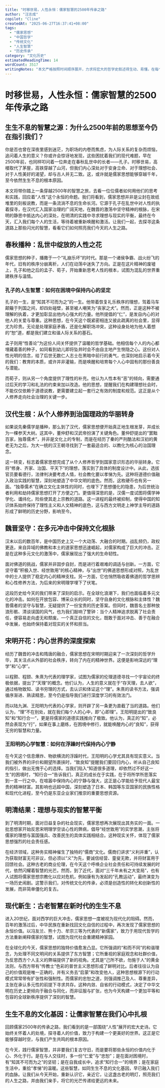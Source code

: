 ```yaml
---
title: "时移世易，人性永恒：儒家智慧的2500年传承之路"
author: "汪志成"
copilot: "Cline"
createdAt: "2025-06-27T16:37:41+08:00"
tags:
  - "儒家思想"
  - "中国哲学"
  - "传统文化"
  - "人生智慧"
  - "历史传承"
category: "文化历史"
estimatedReadingTime: 14
wordCount: 3517
writingNotes: "本文严格按照时间顺序展开，力求将宏大的哲学史叙述得生动、易懂。在每个时代，都选取了代表性的人物和思想，并着力于挖掘其与现代生活的连接点，以引发读者的共鸣和思考。语言风格亲和，旨在拉近读者与古老智慧的距离。"
---
```


# 时移世易，人性永恒：儒家智慧的2500年传承之路

## 生生不息的智慧之源：为什么2500年前的思想至今仍在指引我们？

你是否也曾在深夜里感到迷茫，为职场的内卷而焦虑，为人际关系的复杂而烦恼，追问着人生的意义？你或许会惊讶地发现，这些困扰着我们的现代难题，早在2500年前，也同样叩问着一位奔走在春秋乱世中的长者——孔子。时移世易，高楼取代了茅屋，高铁穿越了山河，但我们内心深处对于安身立命、对于理想社会、对于人性美好的渴望，却与古人并无二致。这，或许就是儒家思想能够穿越千年，至今依然生生不息的根本原因。

本文将带你踏上一条穿越2500年的智慧之旅，去看一位位儒者如何用他们的思考和实践，回应着“人性”这个永恒的命题。我们将看到，儒家思想并非是尘封在故纸堆里的刻板说教，而是一条流淌不息的生命长河。它源于孔子在乱世中对人性的执着探寻，在汉代汇入国家治理的广阔天地，在魏晋的激荡中坚守精神的根脉，在宋明的静思中抵达内心的深处，在明清的实践中寻求理想与现实的平衡，最终在今天，汇入我们每个人的生活，等待着被重新唤醒和激活。让我们一起，去探寻这条道路上那些闪光的智慧，看看它们如何照亮我们今天的人生之路。

## 春秋播种：乱世中绽放的人性之花

儒家思想的种子，播撒于一个“礼崩乐坏”的时代。那是一个诸侯争霸、战火纷飞的年代，旧有的秩序分崩离析，人们在动荡中迷失了方向。正是在这片精神的废墟上，孔子和他之后的孟子、荀子，开始重新思考人性的根本，试图为混乱的世界重建秩序与温情。

### 孔子的人生智慧：如何在困境中保持内心的坚定

孔子的一生，是“知其不可而为之”的一生。他带着恢复礼乐秩序的理想，驾着马车颠簸于列国之间，却四处碰壁，甚至被人嘲笑为“丧家之犬”。然而，正是这种不被理解的执着，才更加彰显出他内心强大的力量。他所提倡的“仁”，是发自内心的对他人的关爱与尊重。这种思想，在今天这个既紧密相连又彼此疏离的社会里，显得尤为珍贵。无论是处理家庭矛盾，还是化解职场冲突，这种设身处地为他人着想的“恕”道，都是我们建立和谐人际关系的基石。

孟子则用“性善论”为这份人间关怀提供了温暖的哲学基础。他相信每个人的内心都埋藏着善的种子，如同看到幼儿即将坠井时会不由自主地产生恻隐之心。这份对人性光明的信念，给了后世无数仁人志士在黑暗中前行的勇气，也深刻地启示着今天的我们：教育的本质，或许并非灌输，而是唤醒和培育每个人心中固有的那份善良与潜能。

而荀子，则从另一个角度提供了理性的补充。他认为人性本有“恶”的倾向，需要通过后天的学习和礼法的约束来加以改造。他的思想，提醒我们在构建理想社会时，不能仅仅依赖于道德说教，更需要建立起一套行之有效的制度和规范。这正是从个人修养走向社会治理的关键一步。

## 汉代生根：从个人修养到治国理政的华丽转身

如果说先秦儒学是播种，那么到了汉代，儒家思想便开始真正地生根发芽，并成长为一棵参天大树。这其中，董仲舒和汉武帝扮演了关键角色。董仲舒提出的“罢黜百家，独尊儒术”，并非是文化上的专制，而是在经历了秦的严刑酷法和汉初的黄老无为之后，为大一统的汉王朝寻找到了一套最适合的、以教化为核心的治国理念。

这一转变，标志着儒家思想完成了从个人修养哲学到国家意识形态的华丽转身。它将“修身、齐家、治国、平天下”的理想，落实到了具体的制度设计中。从此，选拔官员要看德行，法律判决要考虑人情，社会教化要以孝悌为先。这种将道德价值融入政治实践的智慧，深刻地塑造了中华文明的底色。然而，这枚硬币也有另一面。“独尊儒术”在确立文化主体性的同时，也埋下了思想僵化的隐患，为后世统治者利用和劫持儒家思想打开了方便之门。更值得深思的是，汉儒一度试图将儒学神学化、谶纬化，险些使其走上宗教的道路。这一进程的最终被抑制，使得中国的知识体系始终保持了理性主义和人文精神的底色，这与西方文明走上神学主导的道路形成了鲜明的历史分野，影响至今。

## 魏晋坚守：在多元冲击中保持文化根脉

汉末以后的数百年，是中国历史上又一个大动荡、大融合的时期。战乱频仍，政权更迭，来自异域的佛教和本土的道家思想迅速崛起，对儒家构成了巨大的冲击。正是在这种多元文化的激荡中，儒家展现出了强大的生命韧性。

面对佛道的挑战，儒家并非固步自封，而是进行着艰难的调适与创新。一方面，它坚守着“积极入世、经世致用”的核心精神，与“出世”的佛道思想形成对照，为乱世中的士人提供了稳定内心的精神支柱。另一方面，它也悄然吸收着佛道的哲学思辨和心性修养方法，为后来的宋明理学埋下了伏笔。

这段历史给今天的我们带来了深刻的启示。在全球化浪潮下，我们也面临着多元文化的冲击。如何在开放包容、博采众长的同时，坚守自身的文化根脉和主体性？魏晋儒者的坚守与智慧，无疑提供了一份宝贵的历史答案。但同时，魏晋名士那种放浪形骸、清谈误国的风气，也为我们敲响了警钟：当个人精神追求脱离了社会责任，便容易走向虚无和颓废。一个真正自信的文化，既敢于面对冲击、善于在融合中发展，也始终保持着对现实的关怀和担当。

## 宋明开花：内心世界的深度探索

经历了魏晋的冲击和隋唐的融合，儒家思想在宋明时期迎来了一次深刻的哲学升华，其关注点从外部的社会秩序，转向了内在的精神世界。这便是影响深远的“理学”和“心学”。

以程颢、程颐、朱熹为代表的理学家，试图为儒家的伦理道德寻找一个宇宙论的终极依据，提出了“天理”的概念。他们认为，人生的意义就在于“存天理，去人欲”，通过格物致知、读书穷理的方式，去认识和体证这个“理”。朱熹的读书方法，强调循序渐进、熟读精思，至今仍是指导我们进行深度学习的有效法门。

而以陆九渊、王阳明为代表的心学家，则开辟了另一条更为直截了当的道路。他们认为，“理”不在别处，就在我们每个人的心中，即“心即理”。王阳明提出的“致良知”和“知行合一”，更是将儒家的道德实践推向了极致。他认为，真正的“知”，必然会表现为“行”，如果在事上磨练，在困境中修行，就能唤醒内心的“良知”，获得无穷的智慧和力量。

### 王阳明的心学智慧：如何在浮躁时代保持内心宁静

在今天这个信息爆炸、物欲横流的浮躁时代，王阳明的心学尤其具有现实意义。当我们被外界的评价和期望所裹挟时，“致良知”提醒我们要回归内心，听从自己良知的指引，做出无愧于心的选择。当我们陷入“知道很多道理，却依然过不好这一生”的困境时，“知行合一”告诉我们，真正的成长在于实践，在于将所学所思落实到一言一行之中。在喧嚣中保持内心的宁静与强大，这正是心学能给予现代人最宝贵的精神财富。其影响也远超中国，深刻塑造了日本、韩国等东亚国家的民族性格和现代化进程，至今仍是东亚企业家们推崇的重要思想资源。

## 明清结果：理想与现实的智慧平衡

到了明清时期，面对日益复杂的社会现实，儒家思想再次展现出其务实的一面。一批思想家开始反思宋明理学空谈心性的弊病，倡导“经世致用”的实学思潮，主张将儒家的理想与富国强兵、改善民生的具体实践相结合。这种现实关怀，体现了儒家思想强烈的社会责任感。

在经济领域，这种务实精神催生了独特的“儒商”文化。儒商们讲求“义利并重”，认为获取财富无可非议，但必须以“义”为先，要诚信经营、童叟无欺，并将财富用于回馈社会。这种古老的商业伦理，在今天这个呼唤企业社会责任和可持续发展的时代，依然闪耀着智慧的光芒。然而，到了近代，面对“三千年未有之大变局”，也有人试图将儒家思想宗教化以应对危机，例如康有为发起的“孔教运动”，最终演变为一场历史闹剧。这警示我们，对传统文化的传承，必须是创造性的转化和创新性的发展，而非简单僵化的复古。

## 现代新生：古老智慧在新时代的生生不息

进入20世纪，面对西学的巨大冲击，儒家思想一度被视为现代化的阻碍。然而，百年的激荡过后，中华民族在重新找回文化自信的过程中，再次发现了儒家思想的永恒价值。以冯友兰、熊十力、牟宗三等为代表的“新儒家”，致力于用现代哲学的方法重新阐释儒家的智慧，试图为现代社会重建精神家园。

在全球化的今天，儒家思想的独特价值愈发凸显。它所强调的“和而不同”的和谐理念，为处理不同文明间的关系提供了东方智慧；它所重视的家庭观念和社群价值，为反思西方个人主义的弊端提供了新的视角。尤其是“己所不欲，勿施于人”的黄金法则，与西方带有“传教士”色彩的普世主义思想形成了鲜明对比。后者往往认为自己的价值观是唯一正确的，并有义务去“启蒙”和改变他人，这种思想根源下的行动模式常常带有扩张性和强制性。而儒家的忠恕之道，则强调推己及人、尊重差异，主张在承认多元性的前提下寻求共存。这种内敛、自省的行动模式，决定了中华文明在历史上更倾向于融合与同化，而非征服与扩张，也为今天构建一个更加平等和包容的全球新秩序提供了深刻的智慧。

## 生生不息的文化基因：让儒家智慧在我们心中扎根

回顾儒家2500年的传承之路，我们看到的是一部围绕“人性”展开的宏大史诗。它始终关怀着人的处境，探寻着人的价值，致力于构建一个更美好的世界。这正是它能够穿越时空，与我们产生共鸣的根本原因。

在今天，践行儒家智慧，并非要我们复古守旧，而是要将那些永恒的价值内化于心、外化于行。是在与人交往时，多一份“仁爱”与“忠恕”；是在面对困境时，有“知其不可而为之”的坚韧；是在自我成长中，追求“知行合一”的境界；是在家庭生活中，重拾“孝悌”的温暖。这些智慧，如同生生不息的文化基因，早已融入我们的血脉。让我们从今天开始，重新认识它，亲近它，让这盏古老的明灯，照亮我们的人生之路，并由我们亲手，将它的光芒传递给更远的未来。
